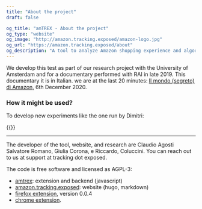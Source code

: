 ```yaml
---
title: "About the project"
draft: false

og_title: "amTREX - About the project"
og_type: "website"
og_image: "http://amazon.tracking.exposed/amazon-logo.jpg"
og_url: "https://amazon.tracking.exposed/about"
og_description: "A tool to analyze Amazon shopping experience and algorithm discrimination"
---
```


We develop this test as part of our research project with the University of Amsterdam and for a documentary performed with RAI in late 2019. 
This documentary it is in Italian. we are at the last 20 minutes: [Il mondo (segreto) di Amazon](https://www.rai.it/ufficiostampa/assets/template/us-articolo.html?ssiPath=/articoli/2019/12/Petrolio-ed126ca7-42a3-4752-a727-a6eeb1176895-ssi.html), 6th December 2020.

### How it might be used? 

To develop new experiments like the one run by Dimitri:

{{<resource
	kind="paper"
	title="Warehouse of information: Amazon's data collection practices and their relation to GDPR"
	when="September"
	nature="external"
	author="Dimitri Koehorst (UvA master thesis)"
	authorLink="https://duckduckgo.com/?q=dimitri+koehorst+uva+amazon+algorithm+analysis"
	description="In recent times, data has become increasingly central to a variety of different companies. While the use of data has become widespread, there are some companies whose entire business model revolves around the use of data. One  such company is Amazon. Initially it was merely an online bookstore, but as the company grew it incorporated multiple new branches, such as Amazon Web Services, which allow the company to collect data from a variety of different sources. C ompanies such as Amazon use this data to optimize their services, which allows them to gain certain advantages over their competitors. However, this usage of data is bound by international regulations, one of which is the GDPR, the new data  protection legislation of the European Union. By using data collected from the Amazon.com webstore as a case study, this thesis investigates the shift of companies towards a data-oriented business model, and investigates certain problems t hat this shift brings. This is done through the research question: How can we conceptualize the data collection practices of Amazon in relation to the General Data Protection Regulation?"
	href="https://github.com/tracking-exposed/presentation/blob/master/Dimitri%20Koehorst%20Master%20Thesis%20Final%20Version.pdf" >}}


---

The developer of the tool, website, and research are Claudio Agosti Salvatore Romano, Giulia Corona, e Riccardo, Coluccini. You can reach out to us at support at tracking dot exposed.

The code is free software and licensed as AGPL-3:

* [amtrex](https://github.com/tracking-exposed/amtrex): extension and backend (javascript)
* [amazon.tracking.exposed](https://github.com/tracking-exposed/amazon.tracking.exposed): website (hugo, markdown)
* [firefox extension](http://amazon.tracking.exposed/bin/amtrex-0.0.4-fx.xpi), version 0.0.4
* [chrome extension](https://chrome.google.com/webstore/detail/amtrex/nopfdaeelmonpgdnoiknblckjkhjkecd).
